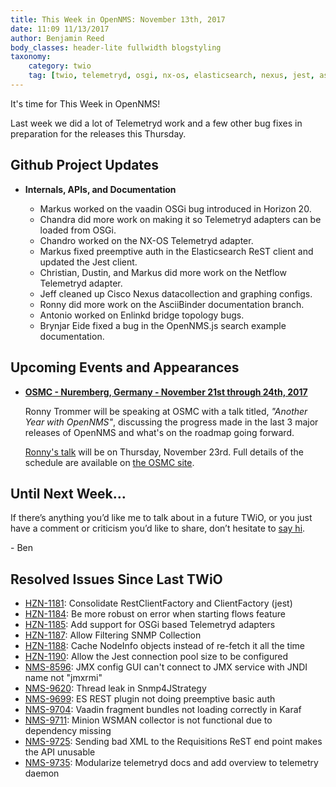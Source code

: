 ```yaml
---
title: This Week in OpenNMS: November 13th, 2017
date: 11:09 11/13/2017
author: Benjamin Reed
body_classes: header-lite fullwidth blogstyling
taxonomy:
    category: twio
    tag: [twio, telemetryd, osgi, nx-os, elasticsearch, nexus, jest, asciibinder, enlinkd, osmc]
---
```


It's time for This Week in OpenNMS!

Last week we did a lot of Telemetryd work and a few other bug fixes in preparation for the releases this Thursday.

<!-- git log --author=bamboo@opennms.org --invert-grep --all --no-merges --since='2017-11-06 00:00:00' --until='2017-11-13 00:00:00' --format='%Cblue%ai %Cgreen%aN %Creset%s %Cblue(%H)%Cred%d' --author-date-order | sort | less -R -->

## Github Project Updates

* __Internals, APIs, and Documentation__

  * Markus worked on the vaadin OSGi bug introduced in Horizon 20.
  * Chandra did more work on making it so Telemetryd adapters can be loaded from OSGi.
  * Chandro worked on the NX-OS Telemetryd adapter.
  * Markus fixed preemptive auth in the Elasticsearch ReST client and updated the Jest client.
  * Christian, Dustin, and Markus did more work on the Netflow Telemetryd adapter.
  * Jeff cleaned up Cisco Nexus datacollection and graphing configs.
  * Ronny did more work on the AsciiBinder documentation branch.
  * Antonio worked on Enlinkd bridge topology bugs.
  * Brynjar Eide fixed a bug in the OpenNMS.js search example documentation.


## Upcoming Events and Appearances

* __[OSMC - Nuremberg, Germany - November 21st through 24th, 2017](https://osmc.de/)__

  Ronny Trommer will be speaking at OSMC with a talk titled, _"Another Year with OpenNMS"_, discussing the progress made in the last 3 major releases of OpenNMS and what's on the roadmap going forward.

  [Ronny's talk](https://osmc.de/events/en-another-year-with-opennms/) will be on Thursday, November 23rd.
  Full details of the schedule are available on [the OSMC site](https://osmc.de/schedule/).


## Until Next Week…

If there’s anything you’d like me to talk about in a future TWiO, or you just have a comment or criticism you’d like to share, don’t hesitate to [say hi](mailto:twio@opennms.org).

\- Ben

<!--
  https://github.com/OpenNMS/twio-fodder/blob/master/scripts/twio-issues-list.pl
-->

## Resolved Issues Since Last TWiO

* [HZN-1181](https://issues.opennms.org/browse/HZN-1181): Consolidate RestClientFactory and ClientFactory (jest)
* [HZN-1184](https://issues.opennms.org/browse/HZN-1184): Be more robust on error when starting flows feature
* [HZN-1185](https://issues.opennms.org/browse/HZN-1185): Add support for OSGi based Telemetryd adapters
* [HZN-1187](https://issues.opennms.org/browse/HZN-1187): Allow Filtering SNMP Collection
* [HZN-1188](https://issues.opennms.org/browse/HZN-1188): Cache NodeInfo objects instead of re-fetch it all the time
* [HZN-1190](https://issues.opennms.org/browse/HZN-1190): Allow the Jest connection pool size to be configured
* [NMS-8596](https://issues.opennms.org/browse/NMS-8596): JMX config GUI can't connect to JMX service with JNDI name not "jmxrmi"
* [NMS-9620](https://issues.opennms.org/browse/NMS-9620): Thread leak in Snmp4JStrategy
* [NMS-9699](https://issues.opennms.org/browse/NMS-9699): ES REST plugin not doing preemptive basic auth
* [NMS-9704](https://issues.opennms.org/browse/NMS-9704): Vaadin fragment bundles not loading correctly in Karaf
* [NMS-9711](https://issues.opennms.org/browse/NMS-9711): Minion WSMAN collector is not functional due to dependency missing
* [NMS-9725](https://issues.opennms.org/browse/NMS-9725): Sending bad XML to the Requisitions ReST end point makes the API unusable
* [NMS-9735](https://issues.opennms.org/browse/NMS-9735): Modularize telemetryd docs and add overview to telemetry daemon